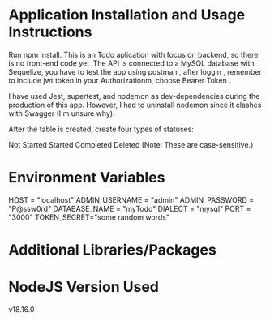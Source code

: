# Application Installation and Usage Instructions
Run npm install. This is an Todo aplication with focus on backend, so there is no front-end code yet ,The API is connected to a MySQL database with Sequelize, you have to test the app using postman , after loggin , remember to include jwt token in your Authorizationm, choose Bearer Token . 

I have used Jest, supertest, and nodemon as dev-dependencies during the production of this app. However, I had to uninstall nodemon since it clashes with Swagger (I'm unsure why).

After the table is created, create four types of statuses:

Not Started
Started
Completed
Deleted
(Note: These are case-sensitive.)


# Environment Variables
HOST = "localhost"
ADMIN_USERNAME = "admin"
ADMIN_PASSWORD = "P@ssw0rd"
DATABASE_NAME = "myTodo"
DIALECT = "mysql"
PORT = "3000"
TOKEN_SECRET="some random words" 

# Additional Libraries/Packages


# NodeJS Version Used
v18.16.0






